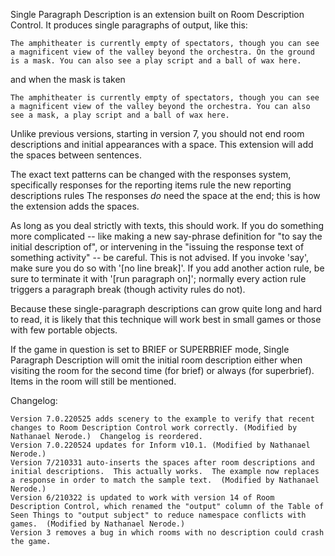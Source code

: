 Single Paragraph Description is an extension built on Room Description Control. It produces single paragraphs of output, like this:

	The amphitheater is currently empty of spectators, though you can see a magnificent view of the valley beyond the orchestra. On the ground is a mask. You can also see a play script and a ball of wax here.

and when the mask is taken

	The amphitheater is currently empty of spectators, though you can see a magnificent view of the valley beyond the orchestra. You can also see a mask, a play script and a ball of wax here.

Unlike previous versions, starting in version 7, you should not end room descriptions and initial appearances with a space.  This extension will add the spaces between sentences.

The exact text patterns can be changed with the responses system, specifically responses for
	the reporting items rule
	the new reporting descriptions rules
The responses *do* need the space at the end; this is how the extension adds the spaces.

As long as you deal strictly with texts, this should work.  If you do something more complicated -- like making a new say-phrase definition for "to say the initial description of", or intervening in the "issuing the response text of something activity" -- be careful.  This is not advised.  If you invoke 'say', make sure you do so with '[no line break]'.  If you add another action rule, be sure to terminate it with '[run paragraph on]'; normally every action rule triggers a paragraph break (though activity rules do not).

Because these single-paragraph descriptions can grow quite long and hard to read, it is likely that this technique will work best in small games or those with few portable objects.

If the game in question is set to BRIEF or SUPERBRIEF mode, Single Paragraph Description will omit the initial room description either when visiting the room for the second time (for brief) or always (for superbrief). Items in the room will still be mentioned.

Changelog:

	Version 7.0.220525 adds scenery to the example to verify that recent changes to Room Description Control work correctly. (Modified by Nathanael Nerode.)  Changelog is reordered.
	Version 7.0.220524 updates for Inform v10.1. (Modified by Nathanael Nerode.)
	Version 7/210331 auto-inserts the spaces after room descriptions and initial descriptions.  This actually works.  The example now replaces a response in order to match the sample text.  (Modified by Nathanael Nerode.)
	Version 6/210322 is updated to work with version 14 of Room Description Control, which renamed the "output" column of the Table of Seen Things to "output subject" to reduce namespace conflicts with games.  (Modified by Nathanael Nerode.)
	Version 3 removes a bug in which rooms with no description could crash the game.

